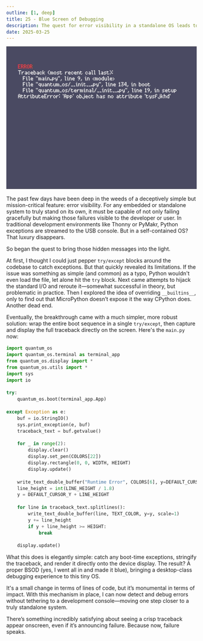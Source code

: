 ```yaml
---
outline: [1, deep]
title: 25 - Blue Screen of Debugging
description: The quest for error visibility in a standalone OS leads to a breakthrough - a BSOD that brings Python tracebacks directly to the device display.
date: 2025-03-25
---
```


<BlogTitle />

![25](./25.jpg)

The past few days have been deep in the weeds of a deceptively simple but mission-critical feature: error visibility. For any embedded or standalone system to truly stand on its own, it must be capable of not only failing gracefully but making those failures visible to the developer or user. In traditional development environments like Thonny or PyMakr, Python exceptions are streamed to the USB console. But in a self-contained OS? That luxury disappears.

So began the quest to bring those hidden messages into the light.

At first, I thought I could just pepper `try/except` blocks around the codebase to catch exceptions. But that quickly revealed its limitations. If the issue was something as simple (and common) as a typo, Python wouldn't even load the file, let alone hit the `try` block. Next came attempts to hijack the standard I/O and reroute it—somewhat successful in theory, but problematic in practice. Then I explored the idea of overriding `__builtins__`, only to find out that MicroPython doesn’t expose it the way CPython does. Another dead end.

Eventually, the breakthrough came with a much simpler, more robust solution: wrap the entire boot sequence in a single `try/except`, then capture and display the full traceback directly on the screen. Here's the `main.py` now:

```python
import quantum_os
import quantum_os.terminal as terminal_app
from quantum_os.display import *
from quantum_os.utils import *
import sys
import io

try:
    quantum_os.boot(terminal_app.App)

except Exception as e:
    buf = io.StringIO()
    sys.print_exception(e, buf)
    traceback_text = buf.getvalue()

    for _ in range(2):
        display.clear()
        display.set_pen(COLORS[22])
        display.rectangle(0, 0, WIDTH, HEIGHT)
        display.update()

    write_text_double_buffer("Runtime Error", COLORS[6], y=DEFAULT_CURSOR_Y, scale=2)
    line_height = int(LINE_HEIGHT / 1.8)
    y = DEFAULT_CURSOR_Y + LINE_HEIGHT

    for line in traceback_text.splitlines():
        write_text_double_buffer(line, TEXT_COLOR, y=y, scale=1)
        y += line_height
        if y + line_height >= HEIGHT:
            break

    display.update()
```

What this does is elegantly simple: catch any boot-time exceptions, stringify the traceback, and render it directly onto the device display. The result? A proper BSOD (yes, I went all in and made it blue), bringing a desktop-class debugging experience to this tiny OS.

It's a small change in terms of lines of code, but it’s monumental in terms of impact. With this mechanism in place, I can now detect and debug errors without tethering to a development console—moving one step closer to a truly standalone system.

There’s something incredibly satisfying about seeing a crisp traceback appear onscreen, even if it’s announcing failure. Because now, failure speaks.

